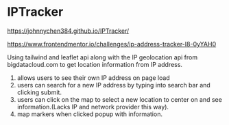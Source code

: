 # IPTracker
https://johnnychen384.github.io/IPTracker/


https://www.frontendmentor.io/challenges/ip-address-tracker-I8-0yYAH0


Using tailwind and leaflet api along with the IP geolocation api from bigdatacloud.com to get location information from IP address.

1. allows users to see their own IP address on page load
2. users can search for a new IP address by typing into search bar and clicking submit.
3. users can click on the map to select a new location to center on and see information.(Lacks IP and network provider this way).
4. map markers when clicked popup with information.

